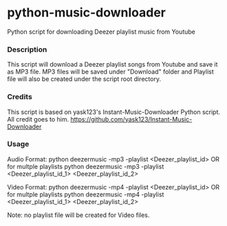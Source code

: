 # python-music-downloader
Python script for downloading Deezer playlist music from Youtube

### Description
This script will download a Deezer playlist songs from Youtube and save it as MP3 file. MP3 files will be saved under "Download" folder and Playlist file will also be created under the script root directory.

### Credits
This script is based on yask123's Instant-Music-Downloader Python script. All credit goes to him.
https://github.com/yask123/Instant-Music-Downloader

### Usage
Audio Format:
python deezermusic -mp3 -playlist <Deezer_playlist_id>
OR for multple playlists
python deezermusic -mp3 -playlist <Deezer_playlist_id_1> <Deezer_playlist_id_2>

Video Format:
python deezermusic -mp4 -playlist <Deezer_playlist_id>
OR for multple playlists
python deezermusic -mp4 -playlist <Deezer_playlist_id_1> <Deezer_playlist_id_2>

Note: no playlist file will be created for Video files.



